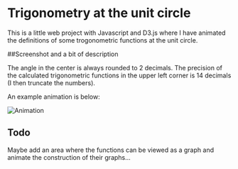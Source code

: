 # Trigonometry at the unit circle

This is a little web project with Javascript and D3.js where I have animated the definitions of some trogonometric functions at the unit circle.

##Screenshot and a bit of description

The angle in the center is always rounded to 2 decimals. The precision of the calculated trigonometric functions in the upper left corner is 14 decimals (I then truncate the numbers).

An example animation is below:


![Animation](https://frankenapps.github.io/Trigonometry/res/animation.gif)

## Todo

Maybe add an area where the functions can be viewed as a graph and animate the construction of their graphs...
